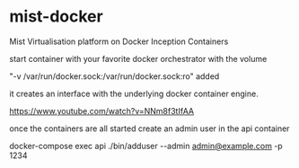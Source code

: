 # mist-docker
Mist Virtualisation platform on Docker Inception Containers

start container with your favorite docker orchestrator with  the volume 

"-v /var/run/docker.sock:/var/run/docker.sock:ro" added

it creates an interface with the underlying docker container engine.

https://www.youtube.com/watch?v=NNm8f3tIfAA

once the containers are all started create an admin user in the api container

docker-compose exec api ./bin/adduser --admin admin@example.com -p 1234

